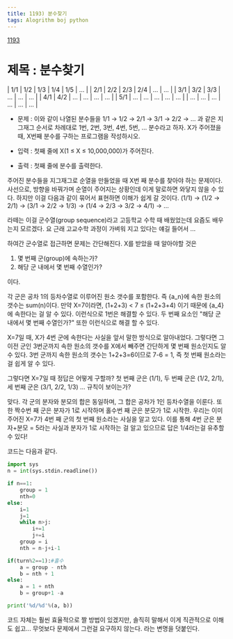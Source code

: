 ```yaml
---
title: 1193) 분수찾기
tags: Alogrithm boj python
---
```


[1193](https://www.acmicpc.net/problem/1193)

# 제목 : 분수찾기


| 1/1 | 1/2 | 1/3 | 1/4 | 1/5 | ... |
| 2/1 | 2/2 | 2/3 | 2/4 | ... | ... |
| 3/1 | 3/2 | 3/3 | ... | ... | ... |
| 4/1 | 4/2 | ... | ... | ... | ... |
| 5/1 | ... | ... | ... | ... | ... |
| ... | ... | ... | ... | ... | ... |

- 문제 : 이와 같이 나열된 분수들을 1/1 → 1/2 → 2/1 → 3/1 → 2/2 → … 과 같은 지그재그 순서로 차례대로 1번, 2번, 3번, 4번, 5번, … 분수라고 하자. X가 주어졌을 때, X번째 분수를 구하는 프로그램을 작성하시오.

- 입력 : 첫째 줄에 X(1 ≤ X ≤ 10,000,000)가 주어진다.
- 출력 : 첫째 줄에 분수를 출력한다.

주어진 분수들을 지그재그로 순열을 만들었을 때 X번 째 분수를 찾아야 하는 문제이다. 사선으로, 방향을 바꿔가며 순열이 주어지는 상황인데 이게 말로하면 와닿지 않을 수 있다. 하지만 이걸 다음과 같이 묶어서 표현하면 이해가 쉽게 갈 것이다.
(1/1) → (1/2 → 2/1) → (3/1 → 2/2 → 1/3) → (1/4 → 2/3 → 3/2 → 4/1) → …

라떼는 이걸 군수열(group sequence)라고 고등학교 수학 때 배웠었는데 요즘도 배우는지 모르겠다. 요 근래 고교수학 과정이 가벼워 지고 있다는 얘길 들어서 ...

하여간 군수열로 접근하면 문제는 간단해진다. X를 받았을 때 알아야할 것은

1. 몇 번째 군(group)에 속하는가?
2. 해당 군 내에서 몇 번째 수열인가?

이다.

각 군은 공차 1의 등차수열로 이루어진 원소 갯수를 포함한다. 즉 {a_n}에 속한 원소의 갯수는 sum(n)이다. 만약 X=7이라면, (1+2+3) < 7 ≤ (1+2+3+4) 이기 때문에 {a_4}에 속한다는 걸 알 수 있다. 이런식으로 1번은 해결할 수 있다. 두 번째 요소인 "해당 군 내에서 몇 번째 수열인가?" 또한 이런식으로 해결 할 수 있다.

X=7일 때, X가 4번 군에 속한다는 사실을 앞서 말한 방식으로 알아내었다. 그렇다면 그 이전 군인 3번군까지 속한 원소의 갯수를 X에서 빼주면 간단하게 몇 번째 원소인지도 알 수 있다. 3번 군까지 속한 원소의 갯수는 1+2+3=6이므로 7-6 = 1, 즉 첫 번째 원소라는걸 쉽게 알 수 있다.

그렇다면 X=7일 때 정답은 어떻게 구할까? 첫 번째 군은 (1/1), 두 번째 군은 (1/2, 2/1), 세 번째 군은 (3/1, 2/2, 1/3) … 규칙이 보이는가?

맞다. 각 군의 분자와 분모의 합은 동일하며, 그 합은 공차가 1인 등차수열을 이룬다. 또한 짝수번 째 군은 분자가 1로 시작하며 홀수번 째 군은 분모가 1로 시작한. 우리는 이미 주어진 X=7가 4번 째 군의 첫 번째 원소라는 사실을 알고 있다. 이를 통해 4번 군은 분자+분모 = 5라는 사실과 분자가 1로 시작하는 걸 알고 있으므로 답은 1/4라는걸 유추할 수 있다!


코드는 다음과 같다.

```python
import sys
n = int(sys.stdin.readline())

if n==1:
    group = 1
    nth=0
else:
    i=1
    j=1
    while n>j:
        i+=1
        j+=i
    group = i
    nth = n-j+i-1

if(turn%2==1):#홀수
    a = group - nth
    b = nth + 1
else:
    a = 1 + nth
    b = group+1 -a

print('%d/%d'%(a, b))
```




코드 자체는 훨씬 효율적으로 짤 방법이 있겠지만, 솔직히 말해서 이게 직관적으로 이해도 쉽고... 무엇보다 문제에서 그런걸 요구하지 않는다. 라는 변명을 덧붙인다.









